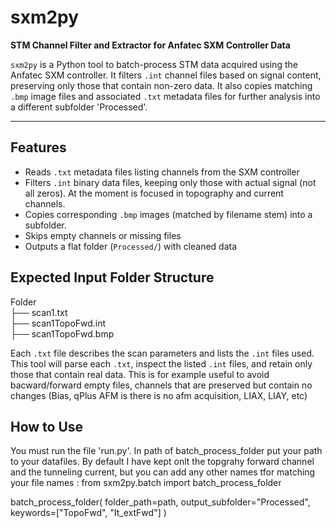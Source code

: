 # sxm2py

**STM Channel Filter and Extractor for Anfatec SXM Controller Data**

`sxm2py` is a Python tool to batch-process STM data acquired using the Anfatec SXM controller. It filters `.int` channel files based on signal content, preserving only those that contain non-zero data. It also copies matching `.bmp` image files and associated `.txt` metadata files for further analysis into a different subfolder 'Processed'.

---

## Features

- Reads `.txt` metadata files listing channels from the SXM controller
- Filters `.int` binary data files, keeping only those with actual signal (not all zeros). At the moment is focused in topography and current channels.
- Copies corresponding `.bmp` images (matched by filename stem) into a subfolder.
- Skips empty channels or missing files
- Outputs a flat folder (`Processed/`) with cleaned data


## Expected Input Folder Structure

Folder \
├── scan1.txt \
├── scan1TopoFwd.int \
├── scan1TopoFwd.bmp 

Each `.txt` file describes the scan parameters and lists the `.int` files used. This tool will parse each `.txt`, inspect the listed `.int` files, and retain only those that contain real data. This is for example useful to avoid bacward/forward empty files, channels that are preserved but contain no changes (Bias, qPlus AFM is there is no afm acquisition, LIAX, LIAY, etc)

## How to Use

You must run the file 'run.py'. In path of batch_process_folder put your path to your datafiles. By default I have kept onlt the topgrahy forward channel and the tunneling current, but you can add any other names tfor matching your file names :
from sxm2py.batch import batch_process_folder

batch_process_folder(
    folder_path=path,
    output_subfolder="Processed",
    keywords=["TopoFwd", "It_extFwd"]
)
